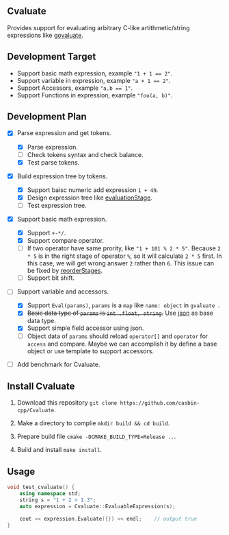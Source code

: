 ## Cvaluate

Provides support for evaluating arbitrary C-like artithmetic/string expressions like [govaluate](https://github.com/Knetic/govaluate).

##  Development Target 

+ Support basic math expression, example `"1 + 1 == 2"`.
+ Support variable in expression, example `"a + 1 == 2"`.
+ Support Accessors, example `"a.b == 1"`.
+ Support Functions in expression, example `"foo(a, b)"`.

## Development Plan

- [x] Parse expression and get tokens.
    - [x] Parse expression.
    - [ ] Check tokens syntax and  check balance.
    - [x] Test parse tokens.
- [x] Build expression tree by tokens.
    - [x] Support baisc numeric add expression `1 + 49`.
    - [x] Design  expression tree like [evaluationStage](https://github.com/Knetic/govaluate/blob/master/evaluationStage.go).
    - [ ] Test expression tree.
- [x] Support basic math expression.
    - [x] Support `+-*/`.
    - [x] Support compare operator.
    - [ ] If two operator have same prority, like `"1 + 101 % 2 * 5"`. Because `2 * 5` is in the right stage of operator `%`, so it will calculate `2 * 5` first. In this case, we will get wrong answer `2` rather than `6`. This issue can be fixed by [reorderStages](https://github.com/Knetic/govaluate/blob/9aa49832a739dcd78a5542ff189fb82c3e423116/stagePlanner.go#L556).
    - [ ] Support bit shift.  
- [ ] Support variable and accessors.
    - [x] Support `Eval(params)`, `params` is a `map` like `name: object` in `gvaluate `.
    - [x] ~~Basic data type of `params` is `int ,float, string`.~~ Use [json](https://github.com/nlohmann/json) as base data type.
    - [x] Support simple field accessor using json.
    - [ ] Object data of `params` should reload `operator[]` and `operator` for `access` and compare. Maybe we can accomplish it by define a base object or use template to support accessors.

- [ ] Add benchmark for Cvaluate.


## Install Cvaluate

1. Download this repository `git clone https://github.com/casbin-cpp/Cvaluate`.

2. Make a directory to complie `mkdir build && cd build`.

3. Prepare build file `cmake -DCMAKE_BUILD_TYPE=Release ..`.

4. Build and install `make install`.

## Usage

``` cpp
void test_cvaluate() {
    using namespace std;
    string s = "1 + 2 > 1.3";
    auto expression = Cvaluate::EvaluableExpression(s);

    cout << expression.Evaluate({}) << endl;    // output true
}
```